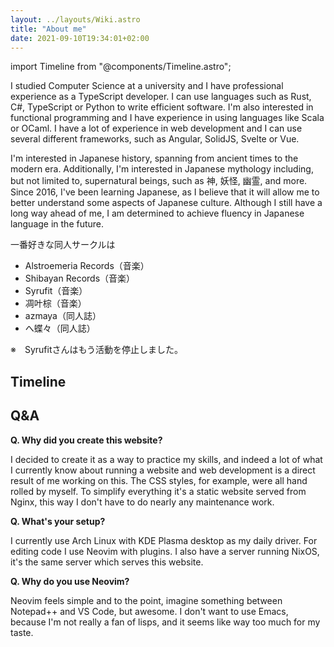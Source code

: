 ```yaml
---
layout: ../layouts/Wiki.astro
title: "About me"
date: 2021-09-10T19:34:01+02:00
---
```

import Timeline from "@components/Timeline.astro";

I studied Computer Science at a university and I have professional experience
as a TypeScript developer. I can use languages such as Rust, C#, TypeScript or
Python to write efficient software. I'm also interested in functional
programming and I have experience in using languages like Scala or OCaml. I
have a lot of experience in web development and I can use several different
frameworks, such as Angular, SolidJS, Svelte or Vue.

I'm interested in Japanese history, spanning from ancient times to the modern
era. Additionally, I'm interested in Japanese mythology including, but not
limited to, supernatural beings, such as 神, 妖怪, 幽霊, and more. Since 2016,
I've been learning Japanese, as I believe that it will allow me to better
understand some aspects of Japanese culture. Although I still have a long way
ahead of me, I am determined to achieve fluency in Japanese language in the
future.


一番好きな同人サークルは

- Alstroemeria Records（音楽）
- Shibayan Records（音楽）
- Syrufit（音楽）
- 凋叶棕（音楽）
- azmaya（同人誌）
- へ蝶々（同人誌）

※　Syrufitさんはもう活動を停止しました。


## Timeline

<Timeline />


## Q&A

**Q. Why did you create this website?**

I decided to create it as a way to practice my skills, and indeed a lot of what
I currently know about running a website and web development is a direct result
of me working on this. The CSS styles, for example, were all hand rolled by
myself. To simplify everything it's a static website served from Nginx, this
way I don't have to do nearly any maintenance work.

**Q. What's your setup?**

I currently use Arch Linux with KDE Plasma desktop as my daily driver. For
editing code I use Neovim with plugins. I also have a server running NixOS,
it's the same server which serves this website.

**Q. Why do you use Neovim?**

Neovim feels simple and to the point, imagine something between Notepad++ and
VS Code, but awesome. I don't want to use Emacs, because I'm not really a fan
of lisps, and it seems like way too much for my taste.
